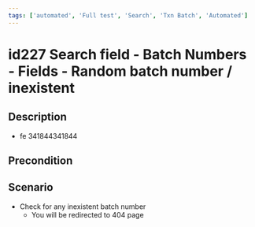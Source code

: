 ```yaml
---
tags: ['automated', 'Full test', 'Search', 'Txn Batch', 'Automated']
---
```


# id227 Search field - Batch Numbers - Fields - Random batch number / inexistent

## Description
  - fe 341844341844

## Precondition


## Scenario
- Check for any inexistent batch number
    - You will be redirected to 404 page

